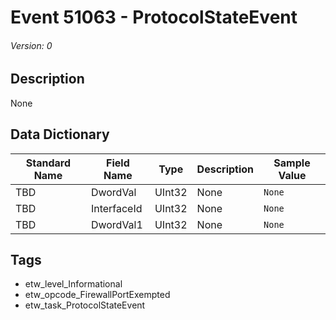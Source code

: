 # Event 51063 - ProtocolStateEvent
###### Version: 0

## Description
None

## Data Dictionary
|Standard Name|Field Name|Type|Description|Sample Value|
|---|---|---|---|---|
|TBD|DwordVal|UInt32|None|`None`|
|TBD|InterfaceId|UInt32|None|`None`|
|TBD|DwordVal1|UInt32|None|`None`|

## Tags
* etw_level_Informational
* etw_opcode_FirewallPortExempted
* etw_task_ProtocolStateEvent